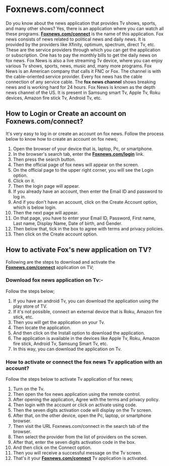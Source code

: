 # Foxnews.com/connect
Do you know about the news application that provides Tv shows, sports, and many other shows? Yes, there is an application where you can watch all these programs. **[Foxnews.com/connect](https://foxnewsconnect.github.io)** is the name of this application. Fox news consists of news related to political news and daily news. It is provided by the providers like Xfinity, optimum, spectrum, direct Tv, etc. These are the service providers through which you can get the application or subscription. One has to pay the monthly bills to get the daily news on fox news.
Fox News is also a live streaming Tv device, where you can enjoy various Tv shows, sports, news, music and, many more programs. Fox News is an American company that calls it FNC or Fox. The channel is with the cable-oriented service provider. Every fox news has the cable connection of any service cable. The **fox news channel** shows breaking news and is working hard for 24 hours. Fox News is known as the depth news channel of the US. It is present in Samsung smart Tv, Apple Tv, Roku devices, Amazon fire stick Tv, Android Tv, etc. 

## How to Login or Create an account on Foxnews.com/connect?
It's very easy to log in or create an account on fox news. Follow the process below to know how to create an account on fox news;
1. Open the browser of your device that is, laptop, Pc, or smartphone.
2. In the browser's search tab, enter the **[Foxnews.com/login](https://foxnewsconnect.github.io)** link.
3. Then press the search button.
4. Then the official page of fox news will appear on the screen.
5. On the official page to the upper right corner, you will see the Login option.
6. Click on it.
7. Then the login page will appear.
8. If you already have an account, then enter the Email ID and password to log in.
9. And if you don't have an account, click on the Create Account option, which is below login.
10. Then the next page will appear.
11. On that page, you have to enter your Email ID, Password, First name, Last name, Display Name, Date of birth, and Gender.
12. Then below that, tick in the box to agree with terms and privacy policies.
13. Then click on the Create account option.

## How to activate Fox's new application on TV?
Following are the steps to download and activate the **[Foxnews.com/connect](https://foxnewsconnect.github.io)** application on TV;

### Download fox news application on Tv:-
Follow the steps below;
1. If you have an android Tv, you can download the application using the play store of TV.
2. If it's not possible, connect an external device that is Roku, Amazon fire stick, etc.
3. Then you will get the application on your Tv.
4. Then locate the application.
5. And then click on the Install option to download the application.
6. The application is available in the devices like Apple Tv, Roku, Amazon fire stick, Android Tv, Samsung Smart Tv, etc.
7. In this way, you can download the application on Tv.

### How to activate or connect the fox news Tv application with an account?
Follow the steps below to activate Tv application of fox news;
1. Turn on the Tv.
2. Then open the fox news application using the remote control.
3. After opening the application, Agree with the terms and privacy policy.
4. Then login with the account or click on activate using code.
5. Then the seven digits activation code will display on the Tv screen.
6. After that, on the other device, open the Pc, laptop, or smartphone browser.
7. Then visit the URL Foxnews.com/connect in the search tab of the browser.
8. Then select the provider from the list of providers on the screen.
9. After that, enter the seven digits activation code in the box.
10. And then click on the Connect option.
11. Then you will receive a successful message on the Tv screen.
12. That's it your **[Foxnews.com/connect](https://foxnewsconnect.github.io)** Tv application is activated.
